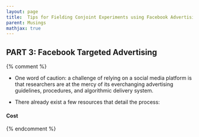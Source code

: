 ```yaml
---
layout: page
title:  Tips for Fielding Conjoint Experiments using Facebook Advertising (PART 3)
parent: Musings
mathjax: true
---
```


<script src="https://cdn.mathjax.org/mathjax/latest/MathJax.js?config=TeX-AMS-MML_HTMLorMML" type="text/javascript"></script>


## PART 3: Facebook Targeted Advertising 

{% comment %}
 
 
 
 - One word of caution: a challenge of relying on a social media platform is that researchers are at the mercy of its everchanging advertising guidelines, procedures, and algorithmic delivery system. 
 
 - There already exist a few resources that detail the process:
 
  
#### Cost 

{% endcomment %}